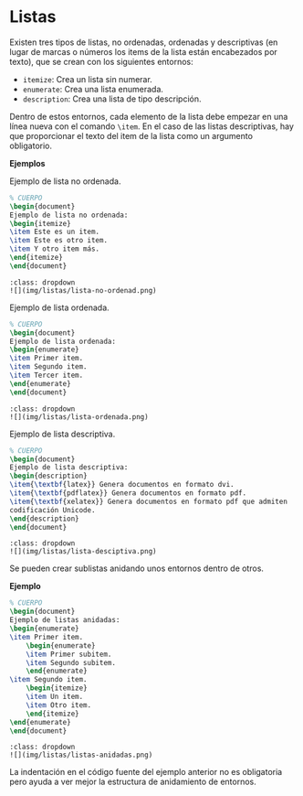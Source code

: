 # Listas

Existen tres tipos de listas, no ordenadas, ordenadas y descriptivas (en lugar de marcas o números los items de la lista están encabezados por texto), que se crean con los siguientes entornos:

- `itemize`: Crea un lista sin numerar.
- `enumerate`: Crea una lista enumerada.
- `description`: Crea una lista de tipo descripción.

Dentro de estos entornos, cada elemento de la lista debe empezar en una línea nueva con el comando `\item`. En el caso de las listas descriptivas, hay que proporcionar el texto del item de la lista como un argumento obligatorio.

**Ejemplos**

Ejemplo de lista no ordenada.

```latex
% CUERPO
\begin{document}
Ejemplo de lista no ordenada:
\begin{itemize}
\item Este es un item.
\item Este es otro item.
\item Y otro item más.
\end{itemize}
\end{document}
```

```{admonition} Salida
:class: dropdown
![](img/listas/lista-no-ordenad.png)
```

Ejemplo de lista ordenada.

```latex
% CUERPO
\begin{document}
Ejemplo de lista ordenada:
\begin{enumerate}
\item Primer item.
\item Segundo item.
\item Tercer item.
\end{enumerate}
\end{document}
```

```{admonition} Salida
:class: dropdown
![](img/listas/lista-ordenada.png)
```

Ejemplo de lista descriptiva.

```latex
% CUERPO
\begin{document}
Ejemplo de lista descriptiva:
\begin{description}
\item{\textbf{latex}} Genera documentos en formato dvi.
\item{\textbf{pdflatex}} Genera documentos en formato pdf.
\item{\textbf{xelatex}} Genera documentos en formato pdf que admiten 
codificación Unicode.
\end{description}
\end{document}
```

```{admonition} Salida
:class: dropdown
![](img/listas/lista-desciptiva.png)
```

Se pueden crear sublistas anidando unos entornos dentro de otros.

**Ejemplo**

```latex
% CUERPO
\begin{document}
Ejemplo de listas anidadas:
\begin{enumerate}
\item Primer item.
    \begin{enumerate}
    \item Primer subitem.
    \item Segundo subitem.
    \end{enumerate}
\item Segundo item.
    \begin{itemize}
    \item Un item.
    \item Otro item.
    \end{itemize}
\end{enumerate}
\end{document}
```

```{admonition} Salida
:class: dropdown
![](img/listas/listas-anidadas.png)
```


La indentación en el código fuente del ejemplo anterior no es obligatoria pero ayuda a ver mejor la estructura de anidamiento de entornos.
